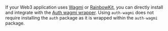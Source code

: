 If your Web3 application uses [Wagmi](https://wagmi.sh/) or [RainbowKit](https://www.rainbowkit.com/), you can directly install and integrate with the [Auth wagmi wrapper](https://www.npmjs.com/package/@arcana/auth-wagmi). Using `auth-wagmi` does not require installing the `auth` package as it is wrapped within the `auth-wagmi` package.